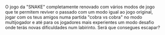# <THE BEST SNAKE>

O jogo da "SNAKE" completamente renovado com vários modos de jogo que te permitem reviver o passado com um modo igual ao jogo original, jogar com os teus amigos numa partida "cobra vs cobra" no modo multijogador e até para os jogadores mais experientes um modo desafio onde terás novas dificuldades num labirinto. Será que consegues escapar? 